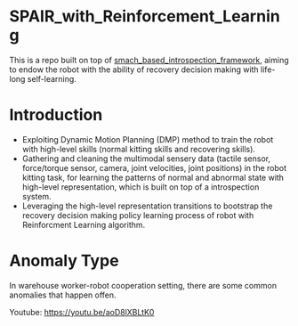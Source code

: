 # SPAIR_with_Reinforcement_Learning
 
This is a repo built on top of [smach_based_introspection_framework](https://github.com/birlrobotics/smach_based_introspection_framework), aiming to endow the robot with the ability of recovery decision making with life-long self-learning.

# Introduction
* Exploiting Dynamic Motion Planning (DMP) method to train the robot with high-level skills (normal kitting skills and recovering skills).
* Gathering and cleaning the multimodal sensery data (tactile sensor, force/torque sensor, camera, joint velocities, joint positions) in the robot kitting task, for learning the patterns of normal and abnormal state with high-level representation, which is built on top of a introspection system.
* Leveraging the high-level representation transitions to bootstrap the recovery decision making policy learning process of robot with Reinforcment Learning algorithm.

# Anomaly Type
In warehouse worker-robot cooperation setting, there are some common anomalies that happen offen.

[image1]: https://github.com/YijiongLin/SPAIR_with_RL/blob/master/hc.gif "human collision"


Youtube: https://youtu.be/aoD8lXBLtK0

